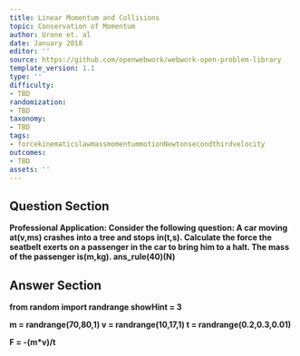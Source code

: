```yaml
---
title: Linear Momentum and Collisions
topic: Conservation of Momentum
author: Urone et. al
date: January 2018
editor: ''
source: https://github.com/openwebwork/webwork-open-problem-library
template_version: 1.1
type: ''
difficulty:
- TBD
randomization:
- TBD
taxonomy:
- TBD
tags:
- forcekinematicslawmassmomentummotionNewtonsecondthirdvelocity
outcomes:
- TBD
assets: ''
---
```


## Question Section 

<b>
<b>Professional Application:<b> Consider the following question: A car moving at(v,ms) crashes into a tree and stops in(t,s). Calculate the force the seatbelt exerts on a passenger in the car to bring him to a halt. The mass of the passenger is(m,kg).
ans_rule(40)(N)



## Answer Section

from random import randrange
showHint = 3

m = randrange(70,80,1)
v = randrange(10,17,1)
t = randrange(0.2,0.3,0.01)

F = -(m*v)/t